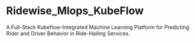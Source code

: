 # Ridewise_Mlops_KubeFlow
A Full-Stack Kubeflow-Integrated Machine Learning Platform for Predicting Rider and Driver Behavior in Ride-Hailing Services.
